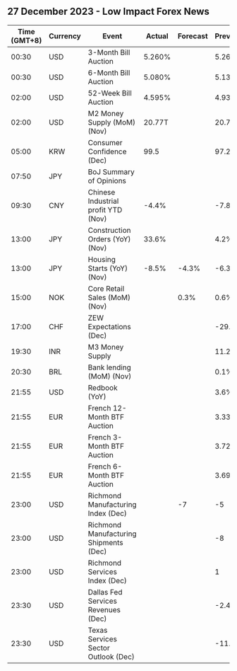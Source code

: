 ## 27 December 2023 - Low Impact Forex News

| Time (GMT+8) | Currency | Event | Actual | Forecast | Previous |
|------|----------|-------|--------|----------|----------|
| 00:30 | USD | 3-Month Bill Auction | 5.260% |  | 5.260% |
| 00:30 | USD | 6-Month Bill Auction | 5.080% |  | 5.130% |
| 02:00 | USD | 52-Week Bill Auction | 4.595% |  | 4.935% |
| 02:00 | USD | M2 Money Supply (MoM) (Nov) | 20.77T |  | 20.73T |
| 05:00 | KRW | Consumer Confidence (Dec) | 99.5 |  | 97.2 |
| 07:50 | JPY | BoJ Summary of Opinions |  |  |  |
| 09:30 | CNY | Chinese Industrial profit YTD (Nov) | -4.4% |  | -7.8% |
| 13:00 | JPY | Construction Orders (YoY) (Nov) | 33.6% |  | 4.2% |
| 13:00 | JPY | Housing Starts (YoY) (Nov) | -8.5% | -4.3% | -6.3% |
| 15:00 | NOK | Core Retail Sales (MoM) (Nov) |  | 0.3% | 0.6% |
| 17:00 | CHF | ZEW Expectations (Dec) |  |  | -29.6 |
| 19:30 | INR | M3 Money Supply |  |  | 11.2% |
| 20:30 | BRL | Bank lending (MoM) (Nov) |  |  | 0.1% |
| 21:55 | USD | Redbook (YoY) |  |  | 3.6% |
| 21:55 | EUR | French 12-Month BTF Auction |  |  | 3.333% |
| 21:55 | EUR | French 3-Month BTF Auction |  |  | 3.729% |
| 21:55 | EUR | French 6-Month BTF Auction |  |  | 3.690% |
| 23:00 | USD | Richmond Manufacturing Index (Dec) |  | -7 | -5 |
| 23:00 | USD | Richmond Manufacturing Shipments (Dec) |  |  | -8 |
| 23:00 | USD | Richmond Services Index (Dec) |  |  | 1 |
| 23:30 | USD | Dallas Fed Services Revenues (Dec) |  |  | -2.4 |
| 23:30 | USD | Texas Services Sector Outlook (Dec) |  |  | -11.6 |
